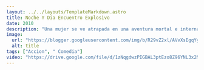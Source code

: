 ```yaml
---
layout: ../../layouts/TemplateMarkdown.astro
title: Noche Y Dia Encuentro Explosivo
date: 2010
description: "Una mujer se ve atrapada en una aventura mortal e internacional cuando se convierte en la renuente compañera de un espía fugitivo."
image:
  url: "https://blogger.googleusercontent.com/img/b/R29vZ2xl/AVvXsEgqYyUwmMID37RlP5-kjbFkktQG1vKrtU2nCiw2bhchKjYKLkffl96UFMx1iN_YOLgU1CZKhrsDQzQH9ypyILNkEVQ4uON1gRXzIB-lyYfr7ciWYxrubi8YwFgKYi4taR-buFx6aPmAgPMr/s320/images+%25281%2529.jpg"
  alt: title
tags: ["Accion", " Comedia"]
video: "https://drive.google.com/file/d/1zNqgdwzPIGBAL3ptEzo8Z96YNL3x2M64/preview"
---
```

